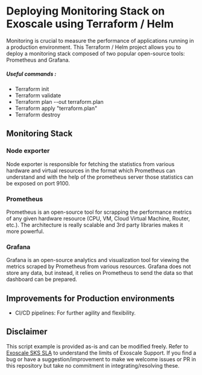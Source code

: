 # Deploying Monitoring Stack on Exoscale using Terraform / Helm

Monitoring is crucial to measure the performance of applications running in a production environment. 
This Terraform / Helm project allows you to deploy a monitoring stack composed of two popular open-source tools: Prometheus and Grafana.

##### Useful commands :
- Terraform init
- Terraform validate
- Terraform plan --out  terraform.plan
- Terraform apply "terraform.plan"
- Terraform destroy

## Monitoring Stack

### Node exporter 

Node exporter is responsible for fetching the statistics from various hardware and virtual resources in the format which Prometheus can understand and with the help of the prometheus server those statistics can be exposed on port 9100.
### Prometheus 

Prometheus is an open-source tool for scrapping the performance metrics of any given hardware resource (CPU, VM, Cloud Virtual Machine, Router, etc.).
The architecture is really scalable and 3rd party libraries makes it more powerful.

### Grafana 

 Grafana is an open-source analytics and visualization tool for viewing the metrics scraped by Prometheus from various resources. 
Grafana does not store any data, but instead, it relies on Prometheus to send the data so that dashboard can be prepared.

## Improvements for Production environments

- CI/CD pipelines:  For further agility and flexibility.

## Disclaimer

This script example is provided as-is and can be modified freely. Refer to [Exoscale SKS SLA](https://community.exoscale.com/documentation/sks/overview/#service-level-and-support) to understand the limits of Exoscale Support. If you find a bug or have a suggestion/improvement to make
we welcome issues or PR in this repository but take no commitment in integrating/resolving these.
